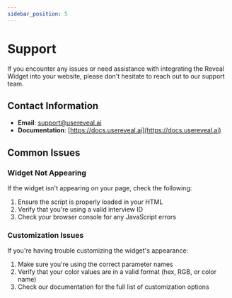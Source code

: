 ```yaml
---
sidebar_position: 5
---
```


# Support

If you encounter any issues or need assistance with integrating the Reveal Widget into your website, please don't hesitate to reach out to our support team.

## Contact Information

- **Email**: support@usereveal.ai
- **Documentation**: [https://docs.usereveal.ai](https://docs.usereveal.ai)

## Common Issues

### Widget Not Appearing

If the widget isn't appearing on your page, check the following:

1. Ensure the script is properly loaded in your HTML
2. Verify that you're using a valid interview ID
3. Check your browser console for any JavaScript errors

### Customization Issues

If you're having trouble customizing the widget's appearance:

1. Make sure you're using the correct parameter names
2. Verify that your color values are in a valid format (hex, RGB, or color name)
3. Check our documentation for the full list of customization options 